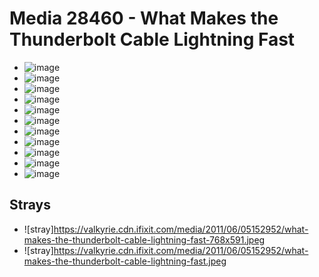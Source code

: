 # Media 28460 - What Makes the Thunderbolt Cable Lightning Fast

- ![image](https://valkyrie.cdn.ifixit.com/media/2011/06/05152952/what-makes-the-thunderbolt-cable-lightning-fast-scaled.jpeg)
- ![image](https://valkyrie.cdn.ifixit.com/media/2011/06/05152952/what-makes-the-thunderbolt-cable-lightning-fast-150x150.jpeg)
- ![image](https://valkyrie.cdn.ifixit.com/media/2011/06/05152952/what-makes-the-thunderbolt-cable-lightning-fast-1536x1152.jpeg)
- ![image](https://valkyrie.cdn.ifixit.com/media/2011/06/05152952/what-makes-the-thunderbolt-cable-lightning-fast-2048x1536.jpeg)
- ![image](https://valkyrie.cdn.ifixit.com/media/2011/06/05152952/what-makes-the-thunderbolt-cable-lightning-fast-1200x900.jpeg)
- ![image](https://valkyrie.cdn.ifixit.com/media/2011/06/05152952/what-makes-the-thunderbolt-cable-lightning-fast-300x200.jpeg)
- ![image](https://valkyrie.cdn.ifixit.com/media/2011/06/05152952/what-makes-the-thunderbolt-cable-lightning-fast-600x400.jpeg)
- ![image](https://valkyrie.cdn.ifixit.com/media/2011/06/05152952/what-makes-the-thunderbolt-cable-lightning-fast-1200x800.jpeg)
- ![image](https://valkyrie.cdn.ifixit.com/media/2011/06/05152952/what-makes-the-thunderbolt-cable-lightning-fast-768x512.jpeg)
- ![image](https://valkyrie.cdn.ifixit.com/media/2011/06/05152952/what-makes-the-thunderbolt-cable-lightning-fast-324x216.jpeg)
- ![image](https://valkyrie.cdn.ifixit.com/media/2011/06/05152952/what-makes-the-thunderbolt-cable-lightning-fast-450x300.jpeg)

## Strays
- ![stray]https://valkyrie.cdn.ifixit.com/media/2011/06/05152952/what-makes-the-thunderbolt-cable-lightning-fast-768x591.jpeg
- ![stray]https://valkyrie.cdn.ifixit.com/media/2011/06/05152952/what-makes-the-thunderbolt-cable-lightning-fast.jpeg